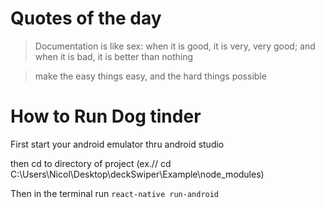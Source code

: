 # Quotes of the day
>Documentation is like sex: when it is good, it is very, very good; and when it is bad, it is better than nothing

>make the easy things easy, and the hard things possible

# How to Run Dog tinder

First start your android emulator thru android studio

then cd to directory of project (ex.// cd C:\Users\Nicol\Desktop\deckSwiper\Example\node_modules)

Then in the terminal run `react-native run-android`


